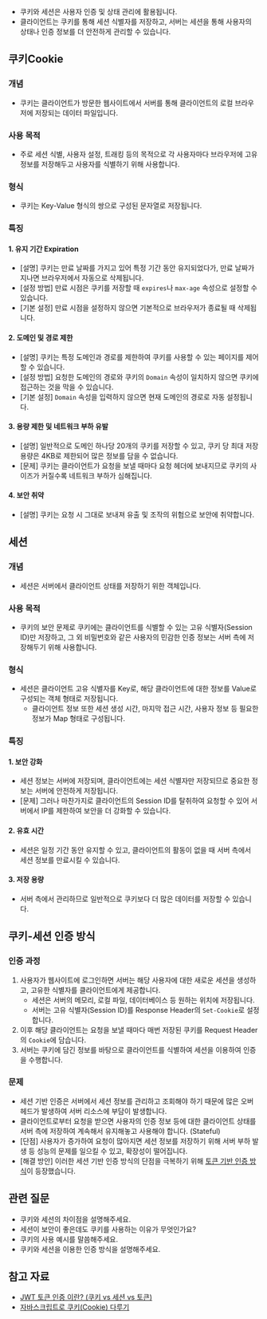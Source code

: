 - 쿠키와 세션은 사용자 인증 및 상태 관리에 활용됩니다. 
- 클라이언트는 쿠키를 통해 세션 식별자를 저장하고, 서버는 세션을 통해 사용자의 상태나 인증 정보를 더 안전하게 관리할 수 있습니다.

## 쿠키Cookie
### 개념
- 쿠키는 클라이언트가 방문한 웹사이트에서 서버를 통해 클라이언트의 로컬 브라우저에 저장되는 데이터 파일입니다.
### 사용 목적
- 주로 세션 식별, 사용자 설정, 트래킹 등의 목적으로 각 사용자마다 브라우저에 고유 정보를 저장해두고 사용자를 식별하기 위해 사용합니다.
### 형식
- 쿠키는 Key-Value 형식의 쌍으로 구성된 문자열로 저장됩니다.
### 특징
#### 1. 유지 기간 Expiration
- [설명] 쿠키는 만료 날짜를 가지고 있어 특정 기간 동안 유지되었다가, 만료 날짜가 지나면 브라우저에서 자동으로 삭제됩니다.
- [설정 방법] 만료 시점은 쿠키를 저장할 때 `expires`나 `max-age` 속성으로 설정할 수 있습니다.
- [기본 설정] 만료 시점을 설정하지 않으면 기본적으로 브라우저가 종료될 때 삭제됩니다.
#### 2. 도메인 및 경로 제한
- [설명] 쿠키는 특정 도메인과 경로를 제한하여 쿠키를 사용할 수 있는 페이지를 제어할 수 있습니다.
- [설정 방법] 요청한 도메인의 경로와 쿠키의 `Domain` 속성이 일치하지 않으면 쿠키에 접근하는 것을 막을 수 있습니다.
- [기본 설정] `Domain` 속성을 입력하지 않으면 현재 도메인의 경로로 자동 설정됩니다.
#### 3. 용량 제한 및 네트워크 부하 유발
- [설명] 일반적으로 도메인 하나당 20개의 쿠키를 저장할 수 있고, 쿠키 당 최대 저장 용량은 4KB로 제한되어 많은 정보를 담을 수 없습니다.
- [문제] 쿠키는 클라이언트가 요청을 보낼 때마다 요청 헤더에 보내지므로 쿠키의 사이즈가 커질수록 네트워크 부하가 심해집니다.
#### 4. 보안 취약
- [설명] 쿠키는 요청 시 그대로 보내져 유출 및 조작의 위험으로 보안에 취약합니다.

## 세션
### 개념
- 세션은 서버에서 클라이언트 상태를 저장하기 위한 객체입니다.
### 사용 목적
- 쿠키의 보안 문제로 쿠키에는 클라이언트를 식별할 수 있는 고유 식별자(Session ID)만 저장하고, 그 외 비밀번호와 같은 사용자의 민감한 인증 정보는 서버 측에 저장해두기 위해 사용합니다.
### 형식
- 세션은 클라이언트 고유 식별자를 Key로, 해당 클라이언트에 대한 정보를 Value로 구성되는 객체 형태로 저장됩니다.
	- 클라이언트 정보 또한 세션 생성 시간, 마지막 접근 시간, 사용자 정보 등 필요한 정보가 Map 형태로 구성됩니다.
### 특징
#### 1. 보안 강화
- 세션 정보는 서버에 저장되며, 클라이언트에는 세션 식별자만 저장되므로 중요한 정보는 서버에 안전하게 저장됩니다.
- [문제] 그러나 마찬가지로 클라이언트의 Session ID를 탈취하여 요청할 수 있어 서버에서 IP를 제한하여 보안을 더 강화할 수 있습니다.
#### 2. 유효 시간
- 세션은 일정 기간 동안 유지할 수 있고, 클라이언트의 활동이 없을 때 서버 측에서 세션 정보를 만료시킬 수 있습니다.
#### 3. 저장 용량
- 서버 측에서 관리하므로 일반적으로 쿠키보다 더 많은 데이터를 저장할 수 있습니다.

## 쿠키-세션 인증 방식
### 인증 과정
1. 사용자가 웹사이트에 로그인하면 서버는 해당 사용자에 대한 새로운 세션을 생성하고, 고유한 식별자를 클라이언트에게 제공합니다.
	- 세션은 서버의 메모리, 로컬 파일, 데이터베이스 등 원하는 위치에 저장됩니다.
	- 서버는 고유 식별자(Session ID)를 Response Header의 `Set-Cookie`로 설정합니다.
2. 이후 해당 클라이언트는 요청을 보낼 때마다 매번 저장된 쿠키를 Request Header의 `Cookie`에 담습니다.
3. 서버는 쿠키에 담긴 정보를 바탕으로 클라이언트를 식별하여 세션을 이용하여 인증을 수행합니다.
### 문제
- 세션 기반 인증은 서버에서 세션 정보를 관리하고 조회해야 하기 때문에 많은 오버헤드가 발생하여 서버 리소스에 부담이 발생합니다.
- 클라이언트로부터 요청을 받으면 사용자의 인증 정보 등에 대한 클라이언트 상태를 서버 측에 저장하여 계속해서 유지해놓고 사용해야 합니다. (Stateful)
- [단점] 사용자가 증가하여 요청이 많아지면 세션 정보를 저장하기 위해 서버 부하 발생 등 성능의 문제를 일으킬 수 있고, 확장성이 떨어집니다.
- [해결 방안] 이러한 세션 기반 인증 방식의 단점을 극복하기 위해 [토큰 기반 인증 방식](/Web/%ED%86%A0%ED%81%B0%20%EC%9D%B8%EC%A6%9D%20%EB%B0%A9%EC%8B%9D%EA%B3%BC%20JWT%EC%97%90%20%EB%8C%80%ED%95%B4%20%EC%84%A4%EB%AA%85%ED%95%B4%EC%A3%BC%EC%84%B8%EC%9A%94..md)이 등장했습니다.

## 관련 질문
- 쿠키와 세션의 차이점을 설명해주세요.
- 세션이 보안이 좋은데도 쿠키를 사용하는 이유가 무엇인가요?
- 쿠키의 사용 예시를 말씀해주세요.
- 쿠키와 세션을 이용한 인증 방식을 설명해주세요.

## 참고 자료
- [JWT 토큰 인증 이란? (쿠키 vs 세션 vs 토큰)](https://inpa.tistory.com/entry/WEB-%F0%9F%93%9A-JWTjson-web-token-%EB%9E%80-%F0%9F%92%AF-%EC%A0%95%EB%A6%AC#recentEntries)
- [자바스크립트로 쿠키(Cookie) 다루기](https://inpa.tistory.com/entry/JS-%F0%9F%93%9A-%EC%BF%A0%ED%82%A4Cookie-%EB%8B%A4%EB%A3%A8%EA%B8%B0#%E2%91%A1_expires_%EC%86%8D%EC%84%B1)